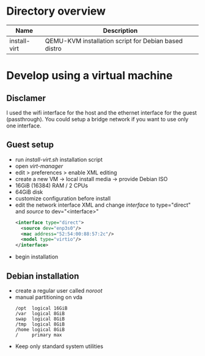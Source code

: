 # Directory overview

| Name         | Description                                          |
|--------------|------------------------------------------------------|
| install-virt | QEMU-KVM installation script for Debian based distro |

# Develop using a virtual machine

## Disclamer

I used the wifi interface for the host and the ethernet interface for the guest (passthrough).
You could setup a bridge network if you want to use only one interface.

## Guest setup

- run _install-virt.sh_ installation script
- open _virt-manager_
- edit > preferences > enable XML editing
- create a new VM -> local install media -> provide Debian ISO
- 16GiB (16384) RAM / 2 CPUs
- 64GiB disk
- customize configuration before install
- edit the network interface XML and change _interface_ to type="direct" and _source_ to dev="\<interface\>"
  ```XML
  <interface type="direct">
    <source dev="enp3s0"/>
    <mac address="52:54:00:88:57:2c"/>
    <model type="virtio"/>
  </interface>
  ```
- begin installation


## Debian installation

- create a regular user called _noroot_
- manual partitioning on vda
  ```
  /opt  logical 16GiB
  /var  logical 8GiB
  swap  logical 8GiB
  /tmp  logical 8GiB
  /home logical 8GiB
  /     primary max
  ```
- Keep only standard system utilities
